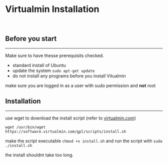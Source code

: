
# Virtualmin Installation
<br />

## Before you start
---

Make sure to have thesse prerequisits checked.

- standard install of Ubuntu
- update the system `sudo apt-get update`
- do not install any programs before you install Vitualmin 

make sure you are logged in as a user with sudo permission and **not** root <br/>

## Installation
---
use wget to download the install script (refer to [virtualmin.com](https://www.virtualmin.com/download/))

`wget /usr/bin/wget https://software.virtualmin.com/gpl/scripts/install.sh`

make the script executable `chmod +x install.sh`
and run the script with `sudo ./install.sh`

the install shouldnt take too long.
